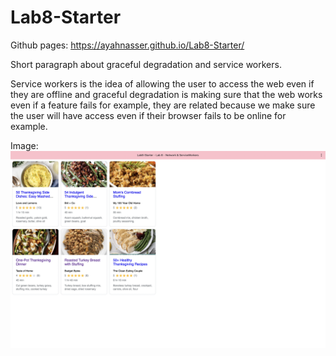 # Lab8-Starter


Github pages: https://ayahnasser.github.io/Lab8-Starter/

Short paragraph about graceful degradation and service workers.

 Service workers is the idea of allowing the user to access the web even if they are offline and graceful degradation is making sure that the web works even if a feature fails for example, they are related because we make sure the user will have access even if their browser fails to be online for example.  


Image: ![alt text](pwa.png)